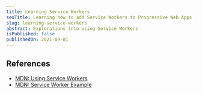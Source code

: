 ```yaml
---
title: Learning Service Workers
seoTitle: Learning how to add Service Workers to Progressive Web Apps (PWAs)
slug: learning-service-workers
abstract: Explorations into using Service Workers
isPublished: false
publishedOn: 2021-09-01
---
```


## References

- [MDN: Using Service Workers](https://developer.mozilla.org/en-US/docs/Web/API/Service_Worker_API/Using_Service_Workers)
- [MDN: Service Worker Example](https://github.com/mdn/sw-test)
